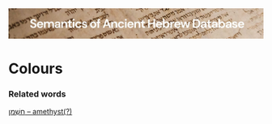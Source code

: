 <html><body><img id="banner" src="../../images/banners/banner.png" alt="banner" /></body></html>

# **Colours**


### Related words
[חַשְׁמַן – amethyst(?)](../words/chashman.md)<br>